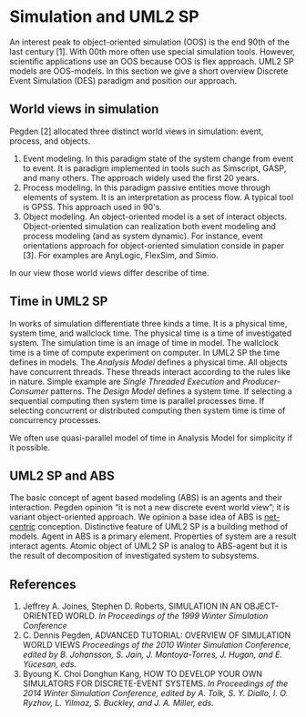 # Simulation and UML2 SP

An interest peak to object-oriented simulation (OOS) is the end 90th of the last century [1]. 
With 00th more often use special simulation tools. However, scientific applications use an OOS because OOS is flex approach. 
UML2 SP models are OOS-models. In this section we give a short overview Discrete Event Simulation (DES) paradigm 
and position our approach.

## World views in simulation
Pegden [2] allocated three distinct world views in simulation: event, process, and objects.
1. Event modeling. In this paradigm state of the system change from event to event. It is paradigm implemented in tools such as Simscript, GASP, and many others. The approach widely used the first 20 years.
2. Process modeling. In this paradigm passive entities move through elements of system. It is an interpretation as process flow. A typical tool is GPSS. This approach used in 90's.
3. Object modeling. An object-oriented model is a set of interact objects. Object-oriented simulation can realization both event modeling and process modeling (and as system dynamic). For instance, event orientations approach for object-oriented simulation conside in paper [3].
For examples are AnyLogic, FlexSim, and Simio.

In our view those world views differ describe of time.

## Time in UML2 SP
In works of simulation differentiate three kinds a time. It is a physical time, system time, and wallclock time. 
The physical time is a time of investigated system. The simulation time is an image of time in model. 
The wallclock time is a time of compute experiment on computer. In UML2 SP the time defines in models.
The *Analysis Model* defines a physical time. All objects have concurrent threads. 
These threads interact according to the rules like in nature. Simple example are *Single Threaded Execution* and *Producer-Consumer* patterns. The *Design Model* defines a system time. If selecting a sequential computing then system time is parallel processes time. 
If selecting concurrent or distributed computing then system time is time of concurrency processes.

We often use quasi-parallel model of time in Analysis Model for simplicity if it possible.

## UML2 SP and ABS
The basic concept of agent based modeling (ABS) is an agents and their interaction. Pegden opinion “it is not a new discrete event world view”; it is variant object-oriented approach. We opinion a base idea of ABS is [net-centric](https://en.wikipedia.org/wiki/Net-centric) conception.
Distinctive feature of UML2 SP is a building method of models. Agent in ABS is a primary element. 
Properties of system are a result interact agents. Atomic object of UML2 SP is analog to ABS-agent 
but it is the result of decomposition of investigated system to subsystems.

## References
1. Jeffrey A. Joines, Stephen D. Roberts, SIMULATION IN AN OBJECT-ORIENTED WORLD. *In Proceedings of the 1999 Winter Simulation Conference* 
2. C. Dennis Pegden, ADVANCED TUTORIAL: OVERVIEW OF SIMULATION WORLD VIEWS *Proceedings of the 2010 Winter Simulation Conference, edited by B. Johansson, S. Jain, J. Montoya-Torres, J. Hugan, and E. Yücesan, eds.*
3. Byoung K. Choi Donghun Kang, HOW TO DEVELOP YOUR OWN SIMULATORS FOR DISCRETE-EVENT SYSTEMS. *In Proceedings of the 2014 Winter Simulation Conference, edited by A. Tolk, S. Y. Diallo, I. O. Ryzhov, L. Yilmaz, S. Buckley, and J. A. Miller, eds.*
